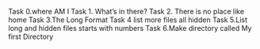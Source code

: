 Task 0.where AM I
Task 1. What’s in there?
Task 2. There is no place like home
Task 3.The Long Format
Task 4 list more files all hidden
Task 5.List long and hidden files starts with numbers
Task  6.Make directory called My first Directory
